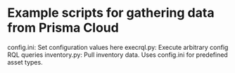 # Example scripts for gathering data from Prisma Cloud

config.ini: Set configuration values here
execrql.py: Execute arbitrary config RQL queries
inventory.py: Pull inventory data.  Uses config.ini for predefined asset types.
